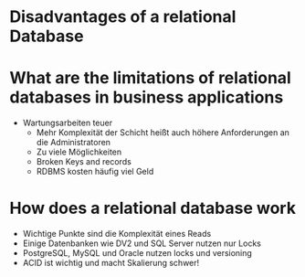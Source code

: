 Disadvantages of a relational Database
======================================
# What are the limitations of relational databases in business applications
* Wartungsarbeiten teuer
	* Mehr Komplexität der Schicht heißt auch höhere Anforderungen an die
	Administratoren
	* Zu viele Möglichkeiten 
	* Broken Keys and records
	* RDBMS kosten häufig viel Geld

# How does a relational database work
* Wichtige Punkte sind die Komplexität eines Reads
* Einige Datenbanken wie DV2 und SQL Server nutzen nur Locks
* PostgreSQL, MySQL und Oracle nutzen locks und versioning
* ACID ist wichtig und macht Skalierung schwer!
